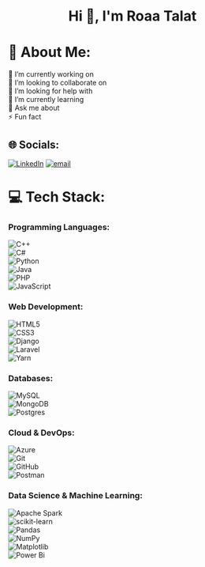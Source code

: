 <h1 align="center">Hi 👋, I'm Roaa Talat</h1>

# 💫 About Me:
🔭 I’m currently working on<br>👯 I’m looking to collaborate on<br>🤝 I’m looking for help with<br>🌱 I’m currently learning<br>💬 Ask me about<br>⚡ Fun fact


## 🌐 Socials:
[![LinkedIn](https://img.shields.io/badge/LinkedIn-%230077B5.svg?logo=linkedin&logoColor=white)](https://linkedin.com/in/https://www.linkedin.com/in/roaa-talat/) [![email](https://img.shields.io/badge/Email-D14836?logo=gmail&logoColor=white)](mailto:roaatalat211@gmail.com) 

# 💻 Tech Stack:

### Programming Languages:
![C++](https://img.shields.io/badge/c++-%2300599C.svg?style=flat&logo=c%2B%2B&logoColor=white)  
![C#](https://img.shields.io/badge/c%23-%23239120.svg?style=flat&logo=csharp&logoColor=white)  
![Python](https://img.shields.io/badge/python-3670A0?style=flat&logo=python&logoColor=ffdd54)  
![Java](https://img.shields.io/badge/java-%23ED8B00.svg?style=flat&logo=openjdk&logoColor=white)  
![PHP](https://img.shields.io/badge/php-%23777BB4.svg?style=flat&logo=php&logoColor=white)  
![JavaScript](https://img.shields.io/badge/javascript-%23323330.svg?style=flat&logo=javascript&logoColor=%23F7DF1E)  

### Web Development:
![HTML5](https://img.shields.io/badge/html5-%23E34F26.svg?style=flat&logo=html5&logoColor=white)  
![CSS3](https://img.shields.io/badge/css3-%231572B6.svg?style=flat&logo=css3&logoColor=white)  
![Django](https://img.shields.io/badge/django-%23092E20.svg?style=flat&logo=django&logoColor=white)  
![Laravel](https://img.shields.io/badge/laravel-%23FF2D20.svg?style=flat&logo=laravel&logoColor=white)  
![Yarn](https://img.shields.io/badge/yarn-%232C8EBB.svg?style=flat&logo=yarn&logoColor=white)  

### Databases:
![MySQL](https://img.shields.io/badge/mysql-4479A1.svg?style=flat&logo=mysql&logoColor=white)  
![MongoDB](https://img.shields.io/badge/MongoDB-%234ea94b.svg?style=flat&logo=mongodb&logoColor=white)  
![Postgres](https://img.shields.io/badge/postgres-%23316192.svg?style=flat&logo=postgresql&logoColor=white)  

### Cloud & DevOps:
![Azure](https://img.shields.io/badge/azure-%230072C6.svg?style=flat&logo=microsoftazure&logoColor=white)  
![Git](https://img.shields.io/badge/git-%23F05033.svg?style=flat&logo=git&logoColor=white)  
![GitHub](https://img.shields.io/badge/github-%23121011.svg?style=flat&logo=github&logoColor=white)  
![Postman](https://img.shields.io/badge/Postman-FF6C37?style=flat&logo=postman&logoColor=white)  

### Data Science & Machine Learning:
![Apache Spark](https://img.shields.io/badge/Apache%20Spark-FDEE21?style=flat&logo=apachespark&logoColor=black)  
![scikit-learn](https://img.shields.io/badge/scikit--learn-%23F7931E.svg?style=flat&logo=scikit-learn&logoColor=white)  
![Pandas](https://img.shields.io/badge/pandas-%23150458.svg?style=flat&logo=pandas&logoColor=white)  
![NumPy](https://img.shields.io/badge/numpy-%23013243.svg?style=flat&logo=numpy&logoColor=white)  
![Matplotlib](https://img.shields.io/badge/Matplotlib-%23ffffff.svg?style=flat&logo=Matplotlib&logoColor=black)  
![Power Bi](https://img.shields.io/badge/power_bi-F2C811?style=flat&logo=powerbi&logoColor=black)  


<!-- Proudly created with GPRM ( https://gprm.itsvg.in ) -->
